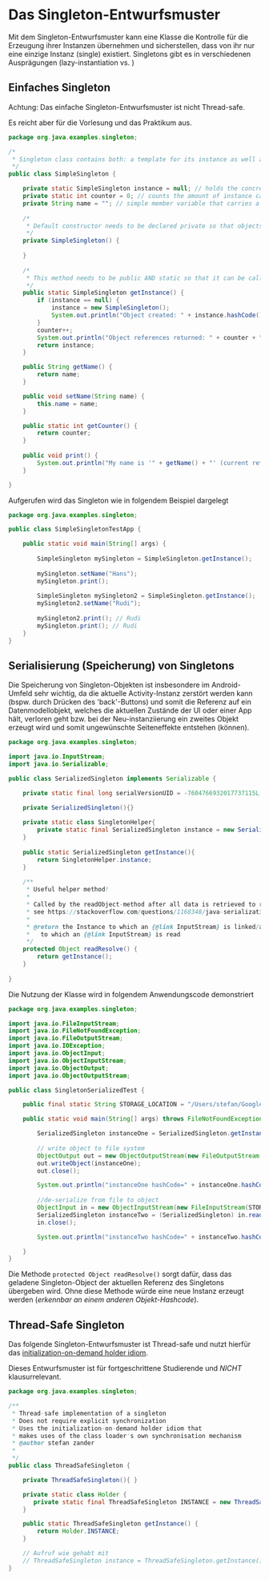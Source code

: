 # Das Singleton-Entwurfsmuster

Mit dem Singleton-Entwurfsmuster kann eine Klasse die Kontrolle für die Erzeugung ihrer Instanzen übernehmen und sicherstellen, dass von ihr nur eine einzige Instanz (single) existiert.
Singletons gibt es in verschiedenen Ausprägungen (lazy-instantiation vs. )

## Einfaches Singleton

Achtung: Das einfache Singleton-Entwurfsmuster ist nicht Thread-safe. 

Es reicht aber für die Vorlesung und das Praktikum aus.

```java
package org.java.examples.singleton;

/*
 * Singleton class contains both: a template for its instance as well as methods for creating one(!) instance
 */
public class SimpleSingleton {

	private static SimpleSingleton instance = null; // holds the concrete instance created by the class
	private static int counter = 0; // counts the amount of instance calls
	private String name = ""; // simple member variable that carries a given name (for demonstration)
	
	/*
	 * Default constructor needs to be declared private so that objects can not be instantiated externally
	 */
	private SimpleSingleton() {
		
	}
	
	/*
	 * This method needs to be public AND static so that it can be called regardless of a concrete instance
	 */
	public static SimpleSingleton getInstance() {
		if (instance == null) {
			instance = new SimpleSingleton();
			System.out.println("Object created: " + instance.hashCode());
		}
		counter++;
		System.out.println("Object references returned: " + counter + " (hash: " + instance.hashCode() + ")") ;
		return instance;
	}

	public String getName() {
		return name;
	}

	public void setName(String name) {
		this.name = name;
	}

	public static int getCounter() {
		return counter;
	}
	
	public void print() {
		System.out.println("My name is '" + getName() + "' (current refs count: " + counter + ")");
	}

}
```

Aufgerufen wird das Singleton wie in folgendem Beispiel dargelegt 

```java
package org.java.examples.singleton;

public class SimpleSingletonTestApp {

	public static void main(String[] args) {
		
		SimpleSingleton mySingleton = SimpleSingleton.getInstance();
		
		mySingleton.setName("Hans");
		mySingleton.print();
		
		SimpleSingleton mySingleton2 = SimpleSingleton.getInstance();
		mySingleton2.setName("Rudi");
		
		mySingleton2.print(); // Rudi
		mySingleton.print(); // Rudi
	}
}
```


## Serialisierung (Speicherung) von Singletons

Die Speicherung von Singleton-Objekten ist insbesondere im Android-Umfeld sehr wichtig, da die aktuelle Activity-Instanz zerstört werden kann (bspw. durch Drücken des 'back'-Buttons) und somit die Referenz auf ein Datenmodellobjekt, welches die aktuellen Zustände der UI oder einer App hält, verloren geht bzw. bei der Neu-instanziierung ein zweites Objekt erzeugt wird und somit ungewünschte Seiteneffekte entstehen (können).

```java
package org.java.examples.singleton;

import java.io.InputStream;
import java.io.Serializable;

public class SerializedSingleton implements Serializable {

    private static final long serialVersionUID = -7604766932017737115L;

    private SerializedSingleton(){}
    
    private static class SingletonHelper{
        private static final SerializedSingleton instance = new SerializedSingleton();
    }
    
    public static SerializedSingleton getInstance(){
        return SingletonHelper.instance;
    }
    
    /**
     * Useful helper method!
     * 
     * Called by the readObject-method after all data is retrieved to return the correct object
     * see https://stackoverflow.com/questions/1168348/java-serialization-readobject-vs-readresolve
     * 
     * @return the Instance to which an {@link InputStream} is linked/assigned to, ie., the object
     *   to which an {@link InputStream} is read
     */
    protected Object readResolve() {
        return getInstance();
    }
    
}
```

Die Nutzung der Klasse wird in folgendem Anwendungscode demonstriert

```java
package org.java.examples.singleton;

import java.io.FileInputStream;
import java.io.FileNotFoundException;
import java.io.FileOutputStream;
import java.io.IOException;
import java.io.ObjectInput;
import java.io.ObjectInputStream;
import java.io.ObjectOutput;
import java.io.ObjectOutputStream;

public class SingletonSerializedTest {

	public final static String STORAGE_LOCATION = "/Users/stefan/Google Drive/hda/LVAs/NZSE/Java/resources/singleton.ser";

	public static void main(String[] args) throws FileNotFoundException, IOException, ClassNotFoundException {

		SerializedSingleton instanceOne = SerializedSingleton.getInstance();
		
		// write object to file system
		ObjectOutput out = new ObjectOutputStream(new FileOutputStream(STORAGE_LOCATION));
		out.writeObject(instanceOne);
		out.close();

		System.out.println("instanceOne hashCode=" + instanceOne.hashCode()); // instanceOne hashCode=1476011703
		
		//de-serialize from file to object
		ObjectInput in = new ObjectInputStream(new FileInputStream(STORAGE_LOCATION));
		SerializedSingleton instanceTwo = (SerializedSingleton) in.readObject();
		in.close();

		System.out.println("instanceTwo hashCode=" + instanceTwo.hashCode()); // instanceTwo hashCode=1476011703

	}
}
```

Die Methode `protected Object readResolve()` sorgt dafür, dass das geladene Singleton-Object der aktuellen Referenz des Singletons übergeben wird. Ohne diese Methode würde eine neue Instanz erzeugt werden (_erkennbar an einem anderen Objekt-Hashcode_).



## Thread-Safe Singleton

Das folgende Singleton-Entwurfsmuster ist Thread-safe und nutzt hierfür das [initialization-on-demand holder idiom](https://de.wikipedia.org/wiki/Initialization-on-demand_holder_idiom).

Dieses Entwurfsmuster ist für fortgeschrittene Studierende und _NICHT_ klausurrelevant.

```java
package org.java.examples.singleton;

/**
 * Thread-safe implementation of a singleton
 * Does not require explicit synchronization
 * Uses the initialization-on-demand holder idiom that
 * makes uses of the class loader's own synchronisation mechanism
 * @author stefan zander
 *
 */
public class ThreadSafeSingleton {

	private ThreadSafeSingleton(){ }        

    private static class Holder {
       private static final ThreadSafeSingleton INSTANCE = new ThreadSafeSingleton();
    }

    public static ThreadSafeSingleton getInstance() {
        return Holder.INSTANCE;
    }

    // Aufruf wie gehabt mit 
    // ThreadSafeSingleton instance = ThreadSafeSingleton.getInstance()
}
```





